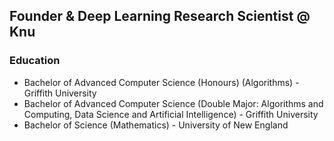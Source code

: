 ## Founder & Deep Learning Research Scientist @ Knu

### Education
- Bachelor of Advanced Computer Science (Honours) (Algorithms) - Griffith University
- Bachelor of Advanced Computer Science (Double Major: Algorithms and Computing, Data Science and Artificial Intelligence) - Griffith University
- Bachelor of Science (Mathematics) - University of New England


